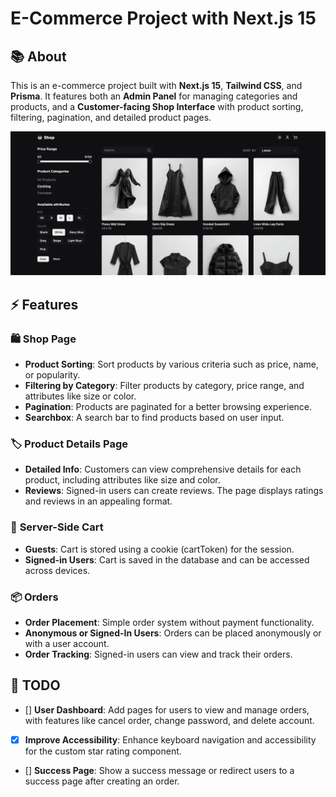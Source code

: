 # E-Commerce Project with Next.js 15

## 📚 About

This is an e-commerce project built with **Next.js 15**, **Tailwind CSS**, and **Prisma**. It features both an **Admin Panel** for managing categories and products, and a **Customer-facing Shop Interface** with product sorting, filtering, pagination, and detailed product pages.

![Screenshot](/public/screenshot.webp)

## ⚡ Features

### 🛍️ **Shop Page**

- **Product Sorting**: Sort products by various criteria such as price, name, or popularity.
- **Filtering by Category**: Filter products by category, price range, and attributes like size or color.
- **Pagination**: Products are paginated for a better browsing experience.
- **Searchbox**: A search bar to find products based on user input.

### 🏷️ **Product Details Page**

- **Detailed Info**: Customers can view comprehensive details for each product, including attributes like size and color.
- **Reviews**: Signed-in users can create reviews. The page displays ratings and reviews in an appealing format.

### 🛒 **Server-Side Cart**

- **Guests**: Cart is stored using a cookie (cartToken) for the session.
- **Signed-in Users**: Cart is saved in the database and can be accessed across devices.

### 📦 **Orders**

- **Order Placement**: Simple order system without payment functionality.
- **Anonymous or Signed-In Users**: Orders can be placed anonymously or with a user account.
- **Order Tracking**: Signed-in users can view and track their orders.

## 📝 TODO

- [] **User Dashboard**: Add pages for users to view and manage orders, with features like cancel order, change password, and delete account.
- [x] **Improve Accessibility**: Enhance keyboard navigation and accessibility for the custom star rating component.
- [] **Success Page**: Show a success message or redirect users to a success page after creating an order.
